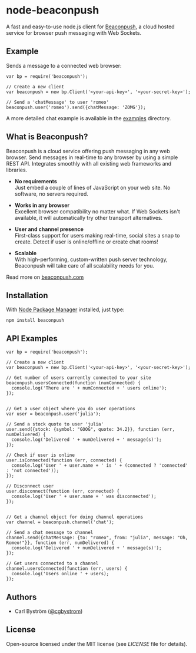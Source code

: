 node-beaconpush
===============

A fast and easy-to-use node.js client for [Beaconpush](http://beaconpush.com), a cloud hosted service for browser push messaging with Web Sockets.

Example
-------
Sends a message to a connected web browser:

    var bp = require('beaconpush');

    // Create a new client
    var beaconpush = new bp.Client('<your-api-key>', '<your-secret-key>');
    
    // Send a 'chatMessage' to user 'romeo'
    beaconpush.user('romeo').send({chatMessage: 'ZOMG'});

A more detailed chat example is available in the [examples](https://github.com/cgbystrom/node-beaconpush/tree/master/examples) directory.

What is Beaconpush?
-------------------

Beaconpush is a cloud service offering push messaging in any web browser.
Send messages in real-time to any browser by using a simple REST API.
Integrates smoothly with all existing web frameworks and libraries.

* **No requirements**<br>
Just embed a couple of lines of JavaScript on your web site. No software, no servers required.

* **Works in any browser**<br>
Excellent browser compatibility no matter what. If Web Sockets isn't available, it will automatically try other transport alternatives.

* **User and channel presence**<br>
First-class support for users making real-time, social sites a snap to create. Detect if user is online/offline or create chat rooms!

* **Scalable**<br>
With high-performing, custom-written push server technology, Beaconpush will take care of all scalability needs for you.

Read more on [beaconpush.com](http://beaconpush.com)

Installation
---------------

With [Node Package Manager](http://npmjs.org/) installed, just type:

    npm install beaconpush


API Examples
--------

    var bp = require('beaconpush');
    
    // Create a new client
    var beaconpush = new bp.Client('<your-api-key>', '<your-secret-key>');
    
    // Get number of users currently connected to your site
    beaconpush.usersConnected(function (numConnected) {
      console.log('There are ' + numConnected + ' users online');
    });


    // Get a user object where you do user operations
    var user = beaconpush.user('julia');

    // Send a stock quote to user 'julia'
    user.send({stock: {symbol: "GOOG", quote: 34.2}}, function (err, numDelivered) {
      console.log('Delivered ' + numDelivered + ' message(s)');
    });

    // Check if user is online
    user.isConnected(function (err, connected) {
      console.log('User ' + user.name + ' is ' + (connected ? 'connected' : 'not connected'));
    });
    
    // Disconnect user
    user.disconnect(function (err, connected) {
      console.log('User ' + user.name + ' was disconnected');
    });


    // Get a channel object for doing channel operations
    var channel = beaconpush.channel('chat');

    // Send a chat message to channel
    channel.send({chatMessage: {to: "romeo", from: "julia", message: "Oh, Romeo!"}}, function (err, numDelivered) {
      console.log('Delivered ' + numDelivered + ' message(s)');
    });

    // Get users connected to a channel
    channel.usersConnected(function (err, users) {
      console.log('Users online ' + users);
    });


<script src="https://gist.github.com/836224.js?file=node-beaconpush_example.js"></script>

Authors
-------

- Carl Bystr&ouml;m ([@cgbystrom](http://twitter.com/cgbystrom))

License
-------

Open-source licensed under the MIT license (see _LICENSE_ file for details).

